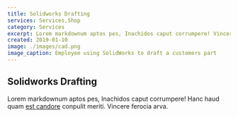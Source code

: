 ```yaml
---
title: Solidworks Drafting
services: Services,Shop
category: Services
excerpt: Lorem markdownum aptos pes, Inachidos caput corrumpere! Vincere ferocia arva.
created: 2019-01-10
image: ./images/cad.png
image_caption: Employee using SolidWorks to draft a customers part
---
```


## Solidworks Drafting

Lorem markdownum aptos pes, Inachidos caput corrumpere! Hanc haud quam [est
candore](http://quisquis-in.io/ramossuperum) conpulit meriti. Vincere ferocia
arva.